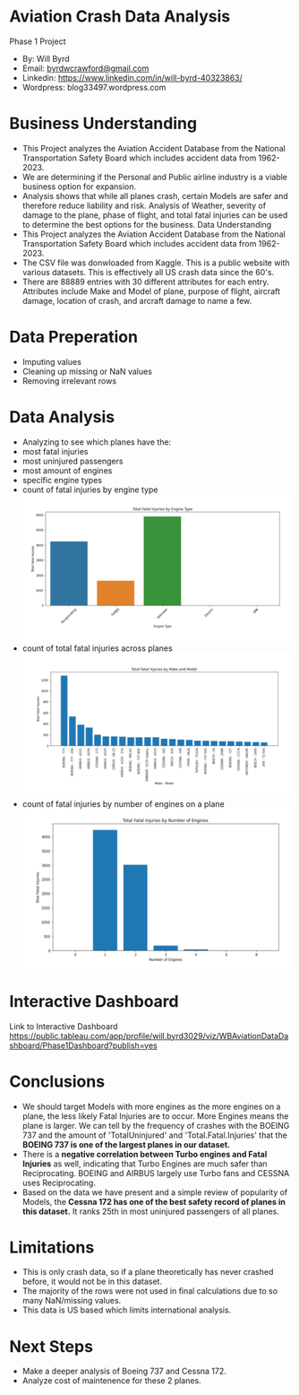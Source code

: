 # Aviation Crash Data Analysis
Phase 1 Project
* By: Will Byrd
* Email: byrdwcrawford@gmail.com
* Linkedin: https://www.linkedin.com/in/will-byrd-40323863/
* Wordpress: blog33497.wordpress.com

# Business Understanding
* This Project analyzes the Aviation Accident Database from the National Transportation Safety Board which includes accident data from 1962-2023.
* We are determining if the Personal and Public airline industry is a viable business option for expansion.
* Analysis shows that while all planes crash, certain Models are safer and therefore reduce liability and risk. Analysis of Weather, severity of damage to the plane, phase of flight, and total fatal injuries can be used to determine the best options for the business.
Data Understanding
* This Project analyzes the Aviation Accident Database from the National Transportation Safety Board which includes accident data from 1962-2023.
* The CSV file was donwloaded from Kaggle. This is a public website with various datasets. This is effectively all US crash data since the 60's.
* There are 88889 entries with 30 different attributes for each entry. Attributes include Make and Model of plane, purpose of flight, aircraft damage, location of crash, and arcraft damage to name a few.

# Data Preperation
* Imputing values
* Cleaning up missing or NaN values
* Removing irrelevant rows

# Data Analysis
* Analyzing to see which planes have the: 
* most fatal injuries
* most uninjured passengers
* most amount of engines
* specific engine types
* count of fatal injuries by engine type
![Fatal Injuries by Engine Type](https://github.com/byrdwcrawford/Phase.1.Project/blob/main/Images/Engine_Type%20Injuries.png)
* count of total fatal injuries across planes
![Total Fatal Injuries](https://github.com/byrdwcrawford/Phase.1.Project/blob/main/Images/Total_Fatal_Injuries.png)
* count of fatal injuries by number of engines on a plane
![Fatal Injuries by Engine Number](https://github.com/byrdwcrawford/Phase.1.Project/blob/main/Images/Engine_Number.png)

# Interactive Dashboard
Link to Interactive Dashboard  https://public.tableau.com/app/profile/will.byrd3029/viz/WBAviationDataDashboard/Phase1Dashboard?publish=yes

# Conclusions
* We should target Models with more engines as the more engines on a plane, the less likely Fatal Injuries are to occur. More Engines means the plane is larger. We can tell by the frequency of crashes with the BOEING 737 and the amount of 'TotalUninjured' and 'Total.Fatal.Injuries' that the **BOEING 737 is one of the largest planes in our dataset.**
* There is a **negative correlation between Turbo engines and Fatal Injuries** as well, indicating that Turbo Engines are much safer than Reciprocating. BOEING and AIRBUS largely use Turbo fans and CESSNA uses Reciprocating.
* Based on the data we have present and a simple review of popularity of Models, the **Cessna 172 has one of the best safety record of planes in this dataset.** It ranks 25th in most uninjured passengers of all planes.

# Limitations
* This is only crash data, so if a plane theoretically has never crashed before, it would not be in this dataset.
* The majority of the rows were not used in final calculations due to so many NaN/missing values.
* This data is US based which limits international analysis.

# Next Steps
* Make a deeper analysis of Boeing 737 and Cessna 172.
* Analyze cost of maintenence for these 2 planes.